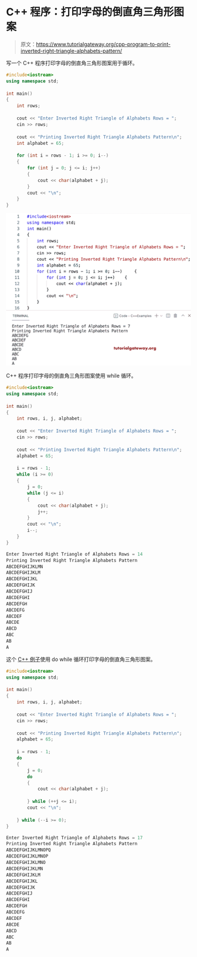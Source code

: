 # C++ 程序：打印字母的倒直角三角形图案

> 原文：<https://www.tutorialgateway.org/cpp-program-to-print-inverted-right-triangle-alphabets-pattern/>

写一个 C++ 程序打印字母的倒直角三角形图案用于循环。

```cpp
#include<iostream>
using namespace std;

int main()
{
	int rows;

	cout << "Enter Inverted Right Triangle of Alphabets Rows = ";
	cin >> rows;

	cout << "Printing Inverted Right Triangle Alphabets Pattern\n";
	int alphabet = 65;

	for (int i = rows - 1; i >= 0; i--)
	{
		for (int j = 0; j <= i; j++)
		{
			cout << char(alphabet + j);
		}
		cout << "\n";
	}
}
```

![C++ Program to Print Inverted Right Triangle Alphabets Pattern](img/09bb3e615355f6bbe997dee4650aad1d.png)

C++ 程序打印字母的倒直角三角形图案使用 while 循环。

```cpp
#include<iostream>
using namespace std;

int main()
{
	int rows, i, j, alphabet;

	cout << "Enter Inverted Right Triangle of Alphabets Rows = ";
	cin >> rows;

	cout << "Printing Inverted Right Triangle Alphabets Pattern\n";
	alphabet = 65;

	i = rows - 1;
	while (i >= 0)
	{
		j = 0;
		while (j <= i)
		{
			cout << char(alphabet + j);
			j++;
		}
		cout << "\n";
		i--;
	}
}
```

```cpp
Enter Inverted Right Triangle of Alphabets Rows = 14
Printing Inverted Right Triangle Alphabets Pattern
ABCDEFGHIJKLMN
ABCDEFGHIJKLM
ABCDEFGHIJKL
ABCDEFGHIJK
ABCDEFGHIJ
ABCDEFGHI
ABCDEFGH
ABCDEFG
ABCDEF
ABCDE
ABCD
ABC
AB
A
```

这个 [C++ 例子](https://www.tutorialgateway.org/cpp-programs/)使用 do while 循环打印字母的倒直角三角形图案。

```cpp
#include<iostream>
using namespace std;

int main()
{
	int rows, i, j, alphabet;

	cout << "Enter Inverted Right Triangle of Alphabets Rows = ";
	cin >> rows;

	cout << "Printing Inverted Right Triangle Alphabets Pattern\n";
	alphabet = 65;

	i = rows - 1;
	do
	{
		j = 0;
		do
		{
			cout << char(alphabet + j);

		} while (++j <= i);
		cout << "\n";

	} while (--i >= 0);
}
```

```cpp
Enter Inverted Right Triangle of Alphabets Rows = 17
Printing Inverted Right Triangle Alphabets Pattern
ABCDEFGHIJKLMNOPQ
ABCDEFGHIJKLMNOP
ABCDEFGHIJKLMNO
ABCDEFGHIJKLMN
ABCDEFGHIJKLM
ABCDEFGHIJKL
ABCDEFGHIJK
ABCDEFGHIJ
ABCDEFGHI
ABCDEFGH
ABCDEFG
ABCDEF
ABCDE
ABCD
ABC
AB
A
```